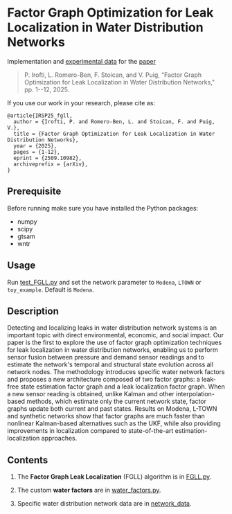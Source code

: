 # Factor Graph Optimization for Leak Localization in Water Distribution Networks

Implementation and [experimental data](network_data) for the [paper](https://arxiv.org/pdf/2509.10982)

> P. Irofti, L. Romero-Ben, F. Stoican, and V. Puig,
“Factor Graph Optimization for Leak Localization in Water
Distribution Networks,"
pp. 1--12, 2025.

If you use our work in your research, please cite as:
```
@article{IRSP25_fgll,
  author = {Irofti, P. and Romero-Ben, L. and Stoican, F. and Puig, V.},
  title = {Factor Graph Optimization for Leak Localization in Water
Distribution Networks},
  year = {2025},
  pages = {1-12},
  eprint = {2509.10982},
  archiveprefix = {arXiv},
}
```

## Prerequisite
Before running make sure you have installed the Python packages:
* numpy
* scipy
* gtsam
* wntr

## Usage
Run [test_FGLL.py](test_FGLL.py) and set the network parameter to `Modena`, `LTOWN` or `toy_example`. Default is `Modena`.

## Description
Detecting and localizing leaks in water distribution network systems is an important topic with direct environmental, economic, and social impact.
Our paper is the first to explore the use of factor graph optimization techniques for leak localization in water distribution networks,
enabling us to perform sensor fusion between pressure and demand sensor readings
and to estimate the network's temporal and structural state evolution across all network nodes.
The methodology introduces specific water network factors and proposes a new architecture composed of two factor graphs:
a leak-free state estimation factor graph and a leak localization factor graph.
When a new sensor reading is obtained,
unlike Kalman and other interpolation-based methods,
which estimate only the current network state,
factor graphs update both current and past states.
Results on Modena, L-TOWN and synthetic networks show that factor graphs are much faster than nonlinear Kalman-based alternatives such as the UKF,
while also providing improvements in localization compared to state-of-the-art estimation-localization approaches.

## Contents
1. The **Factor Graph Leak Localization** (FGLL) algorithm is in [FGLL.py](FGLL.py).

2. The custom **water factors** are in [water_factors.py](water_factors.py).

3. Specific water distribution network data are in [network_data](network_data).

